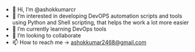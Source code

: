 - 👋 Hi, I’m @ashokkumarcr
- 👀 I’m interested in developing DevOPS automation scripts and tools using Python and Shell scripting, that helps the work a lot more easier
- 🌱 I’m currently learning DevOps tools
- 💞️ I’m looking to collaborate 
- 📫 How to reach me -> ashokkumar2468@gmail.com

<!---
ashokkumarcr/ashokkumarcr is a ✨ special ✨ repository because its `README.md` (this file) appears on your GitHub profile.
You can click the Preview link to take a look at your changes.
--->

